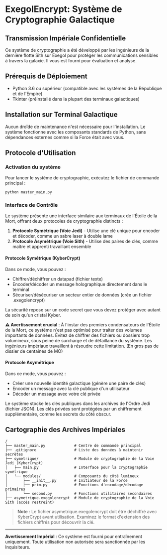 # ExegolEncrypt: Système de Cryptographie Galactique

## Transmission Impériale Confidentielle

Ce système de cryptographie a été développé par les ingénieurs de la dernière flotte Sith sur Exegol pour protéger les communications sensibles à travers la galaxie. Il vous est fourni pour évaluation et analyse.

## Prérequis de Déploiement

- Python 3.6 ou supérieur (compatible avec les systèmes de la République et de l'Empire)
- Tkinter (préinstallé dans la plupart des terminaux galactiques)

## Installation sur Terminal Galactique

Aucun droïde de maintenance n'est nécessaire pour l'installation. Le système fonctionne avec les composants standards de Python, sans dépendances externes comme si la Force était avec vous.

## Protocole d'Utilisation

### Activation du système

Pour lancer le système de cryptographie, exécutez le fichier de commande principal :

```bash
python master_main.py
```

### Interface de Contrôle

Le système présente une interface similaire aux terminaux de l'Étoile de la Mort, offrant deux protocoles de cryptographie distincts :

1. **Protocole Symétrique (Voie Jedi)** - Utilise une clé unique pour encoder et décoder, comme un sabre laser à double lame
2. **Protocole Asymétrique (Voie Sith)** - Utilise des paires de clés, comme maître et apprenti travaillant ensemble

#### Protocole Symétrique (KyberCrypt)

Dans ce mode, vous pouvez :
- Chiffrer/déchiffrer un datapad (fichier texte)
- Encoder/décoder un message holographique directement dans le terminal
- Sécuriser/désécuriser un secteur entier de données (crée un fichier .exegolencrypt)

La sécurité repose sur un code secret que vous devez protéger avec autant de soin qu'un cristal Kyber.

**⚠️ Avertissement crucial** : À l'instar des premiers condensateurs de l'Étoile de la Mort, ce système n'est pas optimisé pour traiter des volumes importants de données. Évitez de chiffrer des fichiers ou dossiers trop volumineux, sous peine de surcharge et de défaillance du système. Les ingénieurs impériaux travaillent à résoudre cette limitation. (En gros pas de dissier de centaines de MO)

#### Protocole Asymétrique

Dans ce mode, vous pouvez :
- Créer une nouvelle identité galactique (génère une paire de clés)
- Encoder un message avec la clé publique d'un utilisateur
- Décoder un message avec votre clé privée

Le système stocke les clés publiques dans les archives de l'Ordre Jedi (fichier JSON). Les clés privées sont protégées par un chiffrement supplémentaire, comme les secrets du côté obscur.

## Cartographie des Archives Impériales

```
/
├── master_main.py             # Centre de commande principal
├── .gitignore                 # Liste des données à maintenir secrètes
├── symetrique/                # Module de cryptographie de la Voie Jedi (KyberCrypt)
│   ├── main.py                # Interface pour la cryptographie symétrique
│   └── modules/               # Composants du côté lumineux
│       ├── __init__.py        # Initiateur de la Force
│       ├── prim.py            # Fonctions d'encodage/décodage primaires
│       └── second.py          # Fonctions utilitaires secondaires
├── asymetrique.exegolencrypt  # Module de cryptographie de la Voie Sith (accès restreint)
```

> **Note** : Le fichier asymetrique.exegolencrypt doit être déchiffré avec KyberCrypt avant utilisation. Examinez le format d'extension des fichiers chiffrés pour découvrir la clé.

---

**Avertissement Impérial** : Ce système est fourni pour entraînement uniquement. Toute utilisation non autorisée sera sanctionnée par les Inquisiteurs.
